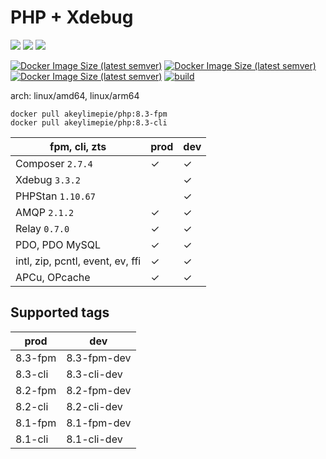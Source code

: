 # PHP + Xdebug

![](https://img.shields.io/badge/-8.3.6-informational) ![](https://img.shields.io/badge/-8.2.18-informational) ![](https://img.shields.io/badge/-8.1.27-informational) 

[![Docker Image Size (latest semver)](https://img.shields.io/docker/image-size/akeylimepie/php/8.3-fpm?label=prod)](https://hub.docker.com/r/akeylimepie/php)
[![Docker Image Size (latest semver)](https://img.shields.io/docker/image-size/akeylimepie/php/8.3-fpm-dev?label=dev)](https://hub.docker.com/r/akeylimepie/php)
[![Docker Image Size (latest semver)](https://img.shields.io/docker/pulls/akeylimepie/php)](https://hub.docker.com/r/akeylimepie/php)
[![build](https://github.com/akeylimepie/docker-php/actions/workflows/build.yml/badge.svg?event=push)](https://github.com/akeylimepie/docker-php/actions/workflows/build.yml)

arch: linux/amd64, linux/arm64

```
docker pull akeylimepie/php:8.3-fpm
docker pull akeylimepie/php:8.3-cli
```

| fpm, cli, zts                    | prod    | dev     |
|----------------------------------|---------|---------|
| Composer `2.7.4`  | &check; | &check; |
| Xdebug `3.3.2`      |         | &check; |
| PHPStan `1.10.67`    |         | &check; |
| AMQP `2.1.2`          | &check; | &check; |
| Relay `0.7.0`        | &check; | &check; |
| PDO, PDO MySQL                   | &check; | &check; |
| intl, zip, pcntl, event, ev, ffi | &check; | &check; |
| APCu, OPcache                    | &check; | &check; |

## Supported tags

| prod | dev |
| --- | --- |
| 8.3-fpm | 8.3-fpm-dev |
| 8.3-cli | 8.3-cli-dev |
| 8.2-fpm | 8.2-fpm-dev |
| 8.2-cli | 8.2-cli-dev |
| 8.1-fpm | 8.1-fpm-dev |
| 8.1-cli | 8.1-cli-dev |

